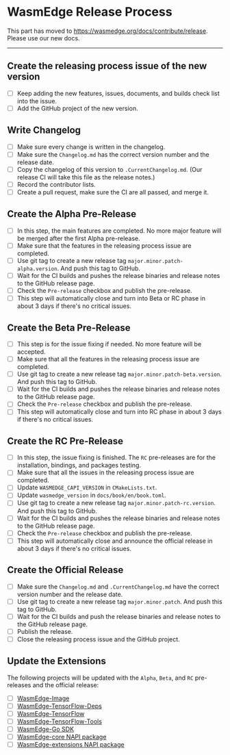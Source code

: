 # WasmEdge Release Process

This part has moved to https://wasmedge.org/docs/contribute/release. Please use our new docs.

---

## Create the releasing process issue of the new version

- [ ] Keep adding the new features, issues, documents, and builds check list into the issue.
- [ ] Add the GitHub project of the new version.

## Write Changelog

- [ ] Make sure every change is written in the changelog.
- [ ] Make sure the ``Changelog.md`` has the correct version number and the release date.
- [ ] Copy the changelog of this version to ``.CurrentChangelog.md``. (Our release CI will take this file as the release notes.)
- [ ] Record the contributor lists.
- [ ] Create a pull request, make sure the CI are all passed, and merge it.

## Create the Alpha Pre-Release

- [ ] In this step, the main features are completed. No more major feature will be merged after the first Alpha pre-release.
- [ ] Make sure that the features in the releasing process issue are completed.
- [ ] Use git tag to create a new release tag ``major.minor.patch-alpha.version``. And push this tag to GitHub.
- [ ] Wait for the CI builds and pushes the release binaries and release notes to the GitHub release page.
- [ ] Check the ``Pre-release`` checkbox and publish the pre-release.
- [ ] This step will automatically close and turn into Beta or RC phase in about 3 days if there's no critical issues.

## Create the Beta Pre-Release

- [ ] This step is for the issue fixing if needed. No more feature will be accepted.
- [ ] Make sure that all the features in the releasing process issue are completed.
- [ ] Use git tag to create a new release tag ``major.minor.patch-beta.version``. And push this tag to GitHub.
- [ ] Wait for the CI builds and pushes the release binaries and release notes to the GitHub release page.
- [ ] Check the ``Pre-release`` checkbox and publish the pre-release.
- [ ] This step will automatically close and turn into RC phase in about 3 days if there's no critical issues.

## Create the RC Pre-Release

- [ ] In this step, the issue fixing is finished. The `RC` pre-releases are for the installation, bindings, and packages testing.
- [ ] Make sure that all the issues in the releasing process issue are completed.
- [ ] Update `WASMEDGE_CAPI_VERSION` in `CMakeLists.txt`.
- [ ] Update `wasmedge_version` in `docs/book/en/book.toml`.
- [ ] Use git tag to create a new release tag ``major.minor.patch-rc.version``. And push this tag to GitHub.
- [ ] Wait for the CI builds and pushes the release binaries and release notes to the GitHub release page.
- [ ] Check the ``Pre-release`` checkbox and publish the pre-release.
- [ ] This step will automatically close and announce the official release in about 3 days if there's no critical issues.

## Create the Official Release

- [ ] Make sure the ``Changelog.md`` and ``.CurrentChangelog.md`` have the correct version number and the release date.
- [ ] Use git tag to create a new release tag ``major.minor.patch``. And push this tag to GitHub.
- [ ] Wait for the CI builds and push the release binaries and release notes to the GitHub release page.
- [ ] Publish the release.
- [ ] Close the releasing process issue and the GitHub project.

## Update the Extensions

The following projects will be updated with the `Alpha`, `Beta`, and `RC` pre-releases and the official release:

- [ ] [WasmEdge-Image](https://github.com/second-state/WasmEdge-image)
- [ ] [WasmEdge-TensorFlow-Deps](https://github.com/second-state/WasmEdge-tensorflow-deps)
- [ ] [WasmEdge-TensorFlow](https://github.com/second-state/WasmEdge-tensorflow)
- [ ] [WasmEdge-TensorFlow-Tools](https://github.com/second-state/WasmEdge-tensorflow-tools)
- [ ] [WasmEdge-Go SDK](https://github.com/second-state/WasmEdge-go)
- [ ] [WasmEdge-core NAPI package](https://github.com/second-state/wasmedge-core)
- [ ] [WasmEdge-extensions NAPI package](https://github.com/second-state/wasmedge-extensions)
